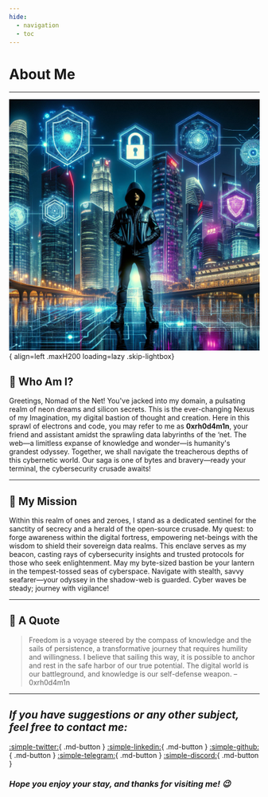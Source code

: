 ```yaml
---
hide:
  - navigation
  - toc
---
```


# **About Me**

---

![](../../assets/img/hero/8b0b19aff84fe487ea30c72985ebb438.jpeg){ align=left .maxH200 loading=lazy .skip-lightbox}

[//]: # (![]&#40;../../assets/img/dbd648926d59d5ce22e071bc60ae561da.jpeg&#41;{loading=lazy})

## :ninja: **Who Am I?**

Greetings, Nomad of the Net! You've jacked into my domain, a pulsating realm of neon dreams and silicon secrets. This is the ever-changing Nexus of my Imagination, my digital bastion of thought and creation. Here in this sprawl of electrons and code, you may refer to me as **0xrh0d4m1n**, your friend and assistant amidst the sprawling data labyrinths of the ‘net. The web—a limitless expanse of knowledge and wonder—is humanity's grandest odyssey. Together, we shall navigate the treacherous depths of this cybernetic world. Our saga is one of bytes and bravery—ready your terminal, the cybersecurity crusade awaits!

---

## :compass: **My Mission**

Within this realm of ones and zeroes, I stand as a dedicated sentinel for the sanctity of secrecy and a herald of the open-source crusade. My quest: to forge awareness within the digital fortress, empowering net-beings with the wisdom to shield their sovereign data realms. This enclave serves as my beacon, casting rays of cybersecurity insights and trusted protocols for those who seek enlightenment. May my byte-sized bastion be your lantern in the tempest-tossed seas of cyberspace. Navigate with stealth, savvy seafarer—your odyssey in the shadow-web is guarded. Cyber waves be steady; journey with vigilance!


---

## :thought_balloon: **A Quote**

> Freedom is a voyage steered by the compass of knowledge and the sails of persistence, a transformative journey that requires humility and willingness. I believe that sailing this way, it is possible to anchor and rest in the safe harbor of our true potential. The digital world is our battleground, and knowledge is our self-defense weapon. – 0xrh0d4m1n

---

## _If you have suggestions or any other subject, feel free to contact me:_

[:simple-twitter:](https://x.com/0xrh0d4m1n){ .md-button } [:simple-linkedin:](https://www.linkedin.com/in/0xrh0d4m1n){ .md-button } [:simple-github:](https://github.com/0xrh0d4m1n){ .md-button } [:simple-telegram:](https://t.me/Oxrh0d4m1n){ .md-button } [:simple-discord:](https://discord.com/users/272990907307917313){ .md-button }

### _Hope you enjoy your stay, and thanks for visiting me! :wink:_